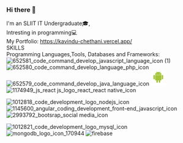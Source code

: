 ### Hi there 👋

I'm an SLIIT IT Undergraduate:mortar_board:,
<br/>
Intresting in programming:computer:
<br/>
My Portfolio: https://kavindu-chethani.vercel.app/
<br/>
SKILLS
<br/>
Programming Languages,Tools, Databases and Frameworks:
<br/>
![652581_code_command_develop_javascript_language_icon (1)](https://user-images.githubusercontent.com/46352484/126873152-846fd7ac-30cd-4d25-a40e-03475afea08f.png)
![652580_code_command_develop_language_php_icon](https://user-images.githubusercontent.com/46352484/126873217-8cd79aed-c204-4a63-a931-bdeec8336caa.png)
![652579_code_command_develop_java_language_icon](https://user-images.githubusercontent.com/46352484/126873262-fd99f712-983c-4e6f-806b-518b18e6ff4a.png)
<img src="https://raw.githubusercontent.com/devicons/devicon/master/icons/android/android-original-wordmark.svg" alt="android" width="40" height="40"/>
![1174949_js_react js_logo_react_react native_icon](https://user-images.githubusercontent.com/46352484/168110271-76315d70-930b-4ee9-9126-16e2837d25e0.png)

![1012818_code_development_logo_nodejs_icon](https://user-images.githubusercontent.com/46352484/126873375-8e7a7493-79ec-4341-bd6b-d357829d1a06.png)
![1145600_angular_coding_development_front-end_javascript_icon](https://user-images.githubusercontent.com/46352484/126873423-af6b9555-af24-42d7-a434-f2fd5e8a8ab7.png)
![2993792_bootsrap_social media_icon](https://user-images.githubusercontent.com/46352484/126873470-032594ab-3537-43c0-abe8-2cd5836a7c13.png)

![1012821_code_development_logo_mysql_icon](https://user-images.githubusercontent.com/46352484/126873582-654b1a06-230c-4657-8173-77187fefac80.png)
![mongodb_logo_icon_170944](https://user-images.githubusercontent.com/46352484/126873629-e88552f9-05af-40b2-9408-29cc9396cc83.png)
<img src="https://www.vectorlogo.zone/logos/firebase/firebase-icon.svg" alt="firebase" width="40" height="40"/>
<br/>


<br/>



